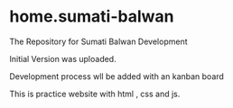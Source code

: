 # home.sumati-balwan
The Repository for Sumati Balwan Development


Initial Version was uploaded.

Development process wll be added with an kanban board

This is practice website with html , css and js.
